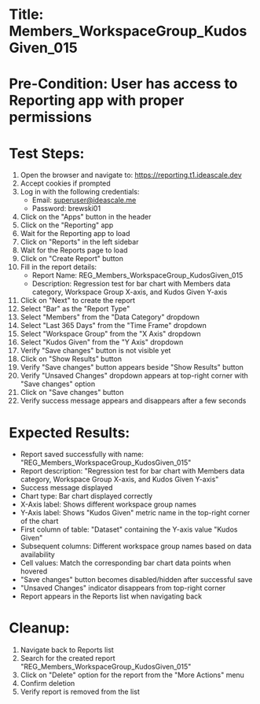 # Title: Members_WorkspaceGroup_KudosGiven_015

# Pre-Condition: User has access to Reporting app with proper permissions

# Test Steps:
1. Open the browser and navigate to: https://reporting.t1.ideascale.dev
2. Accept cookies if prompted
3. Log in with the following credentials:
   - Email: superuser@ideascale.me
   - Password: brewski01
4. Click on the "Apps" button in the header
5. Click on the "Reporting" app
6. Wait for the Reporting app to load
7. Click on "Reports" in the left sidebar
8. Wait for the Reports page to load
9. Click on "Create Report" button
10. Fill in the report details:
    - Report Name: REG_Members_WorkspaceGroup_KudosGiven_015
    - Description: Regression test for bar chart with Members data category, Workspace Group X-axis, and Kudos Given Y-axis
11. Click on "Next" to create the report
12. Select "Bar" as the "Report Type"
13. Select "Members" from the "Data Category" dropdown
14. Select "Last 365 Days" from the "Time Frame" dropdown
15. Select "Workspace Group" from the "X Axis" dropdown
16. Select "Kudos Given" from the "Y Axis" dropdown
17. Verify "Save changes" button is not visible yet
18. Click on "Show Results" button
19. Verify "Save changes" button appears beside "Show Results" button
20. Verify "Unsaved Changes" dropdown appears at top-right corner with "Save changes" option
21. Click on "Save changes" button
22. Verify success message appears and disappears after a few seconds

# Expected Results:
- Report saved successfully with name: "REG_Members_WorkspaceGroup_KudosGiven_015"
- Report description: "Regression test for bar chart with Members data category, Workspace Group X-axis, and Kudos Given Y-axis"
- Success message displayed
- Chart type: Bar chart displayed correctly
- X-Axis label: Shows different workspace group names
- Y-Axis label: Shows "Kudos Given" metric name in the top-right corner of the chart
- First column of table: "Dataset" containing the Y-axis value "Kudos Given"
- Subsequent columns: Different workspace group names based on data availability
- Cell values: Match the corresponding bar chart data points when hovered
- "Save changes" button becomes disabled/hidden after successful save
- "Unsaved Changes" indicator disappears from top-right corner
- Report appears in the Reports list when navigating back

# Cleanup:
1. Navigate back to Reports list
2. Search for the created report "REG_Members_WorkspaceGroup_KudosGiven_015"
3. Click on "Delete" option for the report from the "More Actions" menu
4. Confirm deletion
5. Verify report is removed from the list